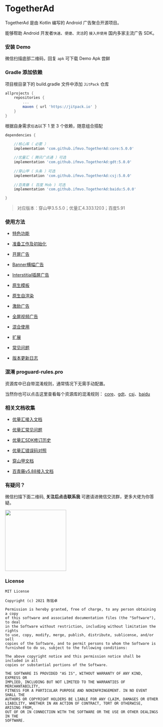# TogetherAd

TogetherAd 是由 Kotlin 编写的 Android 广告聚合开源项目。

能够帮助 Android 开发者``快速``、``便捷``、``灵活``的 ``接入并使用`` 国内多家主流广告 SDK。

### 安装 Demo

微信扫描底部二维码，回复 ``apk`` 可下载 Demo Apk 尝鲜

### Gradle 添加依赖

项目根目录下的 build.gradle 文件中添加 ``JitPack`` 仓库

```gradle
allprojects {
    repositories {
        ...
        maven { url 'https://jitpack.io' }
    }
}
```

根据自身需求``任选``以下 1 至 3 个依赖，随意组合搭配

```gradle
dependencies {

    //核心库（ 必要 ）
    implementation 'com.github.ifmvo.TogetherAd:core:5.0.0'
    
    //优量汇（ 腾讯广点通 ）可选
    implementation 'com.github.ifmvo.TogetherAd:gdt:5.0.0'
    
    //穿山甲（ 头条 ）可选
    implementation 'com.github.ifmvo.TogetherAd:csj:5.0.0'
    
    //百青藤 ( 百度 Mob ) 可选
    implementation 'com.github.ifmvo.TogetherAd:baidu:5.0.0'

}
```

> 对应版本：穿山甲3.5.5.0；优量汇4.333.1203；百度5.91

### 使用方法

- [特色功能](doc/feature.md)

- [准备工作及初始化](doc/prepare.md)

- [开屏广告](doc/splash.md)

- [Banner横幅广告](doc/banner.md)

- [Interstitial插屏广告](doc/inter.md)

- [原生模板](doc/express.md)

- [原生自渲染](doc/native.md)

- [激励广告](doc/reward.md)

- [全屏视频广告](doc/full_video.md)

- [混合使用](doc/hybrid.md)

- [扩展](doc/extend.md)

- [常见问题](doc/question.md)

- [版本更新日志](doc/update_log.md)

### 混淆 proguard-rules.pro

资源库中已自带混淆规则，通常情况下无需手动配置。

当然你也可以点击这里查看每个资源库的混淆规则： [core](core/proguard-rules.pro)、[gdt](gdt/proguard-rules.pro)、[csj](csj/proguard-rules.pro)、[baidu](baidu/proguard-rules.pro)

### 相关文档收集

- [优量汇接入文档](https://developers.adnet.qq.com/doc/android/access_doc)

- [优量汇常见问题](https://e.qq.com/dev/help_detail.html?cid=668&pid=2208)

- [优量汇SDK修订历史](https://developers.adnet.qq.com/doc/android/union/union_version)

- [优量汇错误码对照](https://developers.adnet.qq.com/backend/error_code.html)

- [穿山甲文档](http://partner.toutiao.com/doc?id=5dd0fe756b181e00112e3ec5)

- [百青藤v5.88接入文档](https://baidu-ssp.gz.bcebos.com/mssp/sdk/BaiduMobAds_MSSP_bd_SDK_android_v5.88.pdf)

### 有疑问？

微信扫描下面二维码, **关注后点击联系我** 可邀请进微信交流群，更多大佬为你答疑。

<img src="img/qrcode_for_gh_e66be0cfb1f0_258.jpeg"  height="200" width="200">

### License

```
MIT License

Copyright (c) 2021 陈铭卓

Permission is hereby granted, free of charge, to any person obtaining a copy
of this software and associated documentation files (the "Software"), to deal
in the Software without restriction, including without limitation the rights
to use, copy, modify, merge, publish, distribute, sublicense, and/or sell
copies of the Software, and to permit persons to whom the Software is
furnished to do so, subject to the following conditions:

The above copyright notice and this permission notice shall be included in all
copies or substantial portions of the Software.

THE SOFTWARE IS PROVIDED "AS IS", WITHOUT WARRANTY OF ANY KIND, EXPRESS OR
IMPLIED, INCLUDING BUT NOT LIMITED TO THE WARRANTIES OF MERCHANTABILITY,
FITNESS FOR A PARTICULAR PURPOSE AND NONINFRINGEMENT. IN NO EVENT SHALL THE
AUTHORS OR COPYRIGHT HOLDERS BE LIABLE FOR ANY CLAIM, DAMAGES OR OTHER
LIABILITY, WHETHER IN AN ACTION OF CONTRACT, TORT OR OTHERWISE, ARISING FROM,
OUT OF OR IN CONNECTION WITH THE SOFTWARE OR THE USE OR OTHER DEALINGS IN THE
SOFTWARE.
```